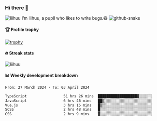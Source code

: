 ### Hi there 👋
<img src="https://komarev.com/ghpvc/?username=liihuu&label=Profile%20views&style=flat&base=119527" alt="liihuu" />
I’m liihuu, a pupil who likes to write bugs.😄

<picture>
  <source media="(prefers-color-scheme: dark)" srcset="https://github.com/liihuu/liihuu/raw/output/github-snake-dark.svg" />
  <source media="(prefers-color-scheme: light)" srcset="https://github.com/liihuu/liihuu/raw/output/github-snake.svg" />
  <img alt="github-snake" src="https://github.com/liihuu/liihuu/tree/output/github-snake.svg" />
</picture>


#### 🏆 Profile trophy
[![trophy](https://github-profile-trophy.vercel.app?username=liihuu&margin-w=16&margin-h=16&rank=-C,-B)](https://github.com/liihuu)

#### 🔥 Streak stats
<img src="https://streak-stats.demolab.com?user=liihuu&border_radius=6&card_width=500" alt="liihuu" />

#### 📊 Weekly development breakdown
<!--START_SECTION:waka-->

```txt
From: 27 March 2024 - To: 03 April 2024

TypeScript                 51 hrs 26 mins  ██████████████████▓░░░░░░   74.51 %
JavaScript                 6 hrs 46 mins   ██▒░░░░░░░░░░░░░░░░░░░░░░   09.82 %
Vue.js                     3 hrs 15 mins   █▒░░░░░░░░░░░░░░░░░░░░░░░   04.71 %
SCSS                       2 hrs 48 mins   █░░░░░░░░░░░░░░░░░░░░░░░░   04.07 %
CSS                        2 hrs 9 mins    ▓░░░░░░░░░░░░░░░░░░░░░░░░   03.13 %
```

<!--END_SECTION:waka-->


<!--
**liihuu/liihuu** is a ✨ _special_ ✨ repository because its `README.md` (this file) appears on your GitHub profile.

Here are some ideas to get you started:

- 🔭 I’m currently working on ...
- 🌱 I’m currently learning ...
- 👯 I’m looking to collaborate on ...
- 🤔 I’m looking for help with ...
- 💬 Ask me about ...
- 📫 How to reach me: ...
- 😄 Pronouns: ...
- ⚡ Fun fact: ...
-->
